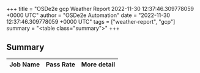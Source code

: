 +++
title = "OSDe2e gcp Weather Report 2022-11-30 12:37:46.309778059 +0000 UTC"
author = "OSDe2e Automation"
date = "2022-11-30 12:37:46.309778059 +0000 UTC"
tags = ["weather-report", "gcp"]
summary = "<table class=\"summary\"></table>"
+++
## Summary

| Job Name | Pass Rate | More detail |
|----------|-----------|-------------|




